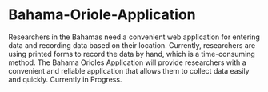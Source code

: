 # Bahama-Oriole-Application
Researchers in the Bahamas need a convenient web application for entering data and recording data based on their location. Currently, researchers are using printed forms to record the data by hand, which is a time-consuming method. The Bahama Orioles Application will provide researchers with a convenient and reliable application that allows them to collect data easily and quickly. Currently in Progress.
